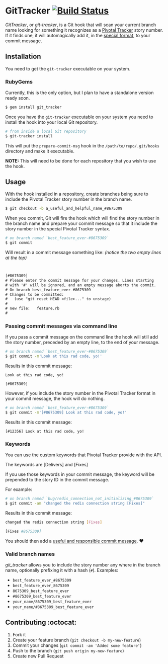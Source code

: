 # GitTracker [![Build Status](https://secure.travis-ci.org/highgroove/git_tracker.png)](http://travis-ci.org/highgroove/git_tracker)

*GitTracker*, or *git-tracker*, is a Git hook that will scan your current
branch name looking for something it recognizes as a [Pivotal Tracker][pt]
story number. If it finds one, it will automagically add it, in the [special
format][pt-format], to your commit message.

## Installation

You need to get the `git-tracker` executable on your system.

### RubyGems

Currently, this is the only option, but I plan to have a standalone version
ready soon.

```bash
$ gem install git_tracker
```

Once you have the `git-tracker` executable on your system you need to install
the hook into your local Git repository.

```bash
# from inside a local Git repository
$ git-tracker install
```

This will put the `prepare-commit-msg` hook in the `/path/to/repo/.git/hooks`
directory and make it executable.

**NOTE:** This will need to be done for each repository that you wish to use
the hook.

## Usage

With the hook installed in a repository, create branches being sure to include
the Pivotal Tracker story number in the branch name.

```bash
$ git checkout -b a_useful_and_helpful_name_#8675309
```

When you commit, Git will fire the hook which will find the story number in the
branch name and prepare your commit message so that it include the story number
in the special Pivotal Tracker syntax.

```bash
# on branch named `best_feature_ever-#8675309`
$ git commit
```

Will result in a commit message something like: *(notice the two empty lines at
the top)*

```diff


[#8675309]
# Please enter the commit message for your changes. Lines starting
# with '#' will be ignored, and an empty message aborts the commit.
# On branch best_feature_ever-#8675309
# Changes to be committed:
#   (use "git reset HEAD <file>..." to unstage)
#
# new file:   feature.rb
#

```

### Passing commit messages via command line

If you pass a commit message on the command line the hook will still add the
story number, preceded by an empty line, to the end of your message.

```bash
# on branch named `best_feature_ever-#8675309`
$ git commit -m'Look at this rad code, yo!'
```

Results in this commit message:

```
Look at this rad code, yo!

[#8675309]
```

However, if you include the story number in the Pivotal Tracker format in your
commit message, the hook will do nothing.

```bash
# on branch named `best_feature_ever-#8675309`
$ git commit -m'[#8675309] Look at this rad code, yo!'
```

Results in this commit message:


```
[#12356] Look at this rad code, yo!
```

### Keywords
You can use the custom keywords that Pivotal Tracker provide with the API.

The keywords are [Delivers] and [Fixes]

If you use those keywords in your commit message, the keyword will be prepended to the story ID in the commit message.

For example:

```bash
# on branch named `bug/redis_connection_not_initializing_#8675309`
$ git commit -am "changed the redis connection string [Fixes]"
```

Results in this commit message:

```bash
changed the redis connection string [Fixes]

[Fixes #8675309]
```

You should then add a [useful and responsible commit message][tpope]. :heart:

### Valid branch names

*git_tracker* allows you to include the story number any where in the branch
name, optionally prefixing it with a hash (`#`). Examples:

  - `best_feature_ever_#8675309`
  - `best_feature_ever_8675309`
  - `8675309_best_feature_ever`
  - `#8675309_best_feature_ever`
  - `your_name/8675309_best_feature_ever`
  - `your_name/#8675309_best_feature_ever`

## Contributing :octocat:

1. Fork it
2. Create your feature branch (`git checkout -b my-new-feature`)
3. Commit your changes (`git commit -am 'Added some feature'`)
4. Push to the branch (`git push origin my-new-feature`)
5. Create new Pull Request


[pt]: https://www.pivotaltracker.com/
[pt-format]: https://www.pivotaltracker.com/help/api?version=v3#scm_post_commit_message_syntax
[tpope]: http://tbaggery.com/2008/04/19/a-note-about-git-commit-messages.html
